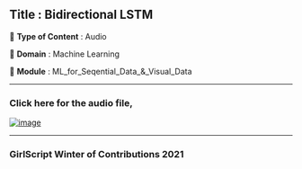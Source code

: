## Title : Bidirectional LSTM
🔴 **Type of Content** : Audio

🔴 **Domain** : Machine Learning

🔴 **Module** : ML_for_Seqential_Data_&_Visual_Data

*********************************************************************

### Click here for the audio file,

[![image](https://user-images.githubusercontent.com/79050917/140747031-a020ab36-22cf-4395-8f17-159f7d6520e0.png)
](https://drive.google.com/file/d/1RSsTLSXuRiiEPzN4ccmy8Kkd7exaZGmq/view?usp=sharing)
*********************************************************************

### GirlScript Winter of Contributions 2021
